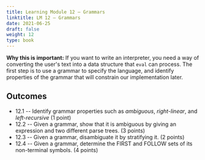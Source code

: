```yaml
---
title: Learning Module 12 — Grammars
linktitle: LM 12 – Grammars
date: 2021-06-25
draft: false
weight: 12
type: book
---
```



**Why this is important:**  If you want to write an interpreter, you need a way of
converting the user's text into a data structure that `eval` can process.
The first step is to use a grammar to specify the language, and identify properties
of the grammar that will constrain our implementation later.

## Outcomes
  - 12.1 -- Identify grammar properties such as *ambiguous*, *right-linear*, and *left-recursive*  (1 point)
  - 12.2 -- Given a grammar, show that it is ambiguous by giving an expression and two different parse trees. (3 points)
  - 12.3 -- Given a grammar, disambiguate it by stratifying it. (2 points)
  - 12.4 -- Given a grammar, determine the FIRST and FOLLOW sets of its non-terminal symbols. (4 points)

